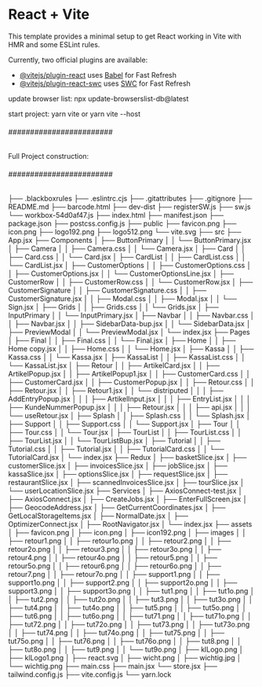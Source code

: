 # React + Vite

This template provides a minimal setup to get React working in Vite with HMR and some ESLint rules.

Currently, two official plugins are available:

- [@vitejs/plugin-react](https://github.com/vitejs/vite-plugin-react/blob/main/packages/plugin-react/README.md) uses [Babel](https://babeljs.io/) for Fast Refresh
- [@vitejs/plugin-react-swc](https://github.com/vitejs/vite-plugin-react-swc) uses [SWC](https://swc.rs/) for Fast Refresh

update browser list:
npx update-browserslist-db@latest

start project:
yarn vite
or
yarn vite --host


###### ######################## ######
Full Project construction:
###### ######################## ######

├── .blackboxrules
├── .eslintrc.cjs
├── .gitattributes
├── .gitignore
├── README.md
├── barcode.html
├── dev-dist
    ├── registerSW.js
    ├── sw.js
    └── workbox-54d0af47.js
├── index.html
├── manifest.json
├── package.json
├── postcss.config.js
├── public
    ├── favicon.png
    ├── icon.png
    ├── logo192.png
    ├── logo512.png
    └── vite.svg
├── src
    ├── App.jsx
    ├── Components
    │   ├── ButtonPrimary
    │   │   └── ButtonPrimary.jsx
    │   ├── Camera
    │   │   ├── Camera.css
    │   │   └── Camera.jsx
    │   ├── Card
    │   │   ├── Card.css
    │   │   └── Card.jsx
    │   ├── CardList
    │   │   ├── CardList.css
    │   │   └── CardList.jsx
    │   ├── CustomerOptions
    │   │   ├── CustomerOptions.css
    │   │   ├── CustomerOptions.jsx
    │   │   └── CustomerOptionsLine.jsx
    │   ├── CustomerRow
    │   │   ├── CustomerRow.css
    │   │   └── CustomerRow.jsx
    │   ├── CustomerSignature
    │   │   ├── CustomerSignature.css
    │   │   ├── CustomerSignature.jsx
    │   │   ├── Modal.css
    │   │   ├── Modal.jsx
    │   │   └── Sign.jsx
    │   ├── Grids
    │   │   ├── Grids.css
    │   │   └── Grids.jsx
    │   ├── InputPrimary
    │   │   └── InputPrimary.jsx
    │   ├── Navbar
    │   │   ├── Navbar.css
    │   │   ├── Navbar.jsx
    │   │   ├── SidebarData-bup.jsx
    │   │   └── SidebarData.jsx
    │   ├── PreviewModal
    │   │   └── PreviewModal.jsx
    │   └── index.jsx
    ├── Pages
    │   ├── Final
    │   │   ├── Final.css
    │   │   └── Final.jsx
    │   ├── Home
    │   │   ├── Home copy.jsx
    │   │   ├── Home.css
    │   │   └── Home.jsx
    │   ├── Kassa
    │   │   ├── Kassa.css
    │   │   └── Kassa.jsx
    │   ├── KassaList
    │   │   ├── KassaList.css
    │   │   └── KassaList.jsx
    │   ├── Retour
    │   │   ├── ArtikelCard.jsx
    │   │   ├── ArtikelPopup.jsx
    │   │   ├── ArtikelPopup1.jsx
    │   │   ├── CustomerCard.css
    │   │   ├── CustomerCard.jsx
    │   │   ├── CustomerPopup.jsx
    │   │   ├── Retour.css
    │   │   ├── Retour.jsx
    │   │   ├── Retour1.jsx
    │   │   └── distriputed
    │   │   │   ├── AddEntryPopup.jsx
    │   │   │   ├── ArtikelInput.jsx
    │   │   │   ├── EntryList.jsx
    │   │   │   ├── KundeNummerPopup.jsx
    │   │   │   ├── Retour.jsx
    │   │   │   ├── api.jsx
    │   │   │   └── useRetour.jsx
    │   ├── Splash
    │   │   ├── Splash.css
    │   │   └── Splash.jsx
    │   ├── Support
    │   │   ├── Support.css
    │   │   └── Support.jsx
    │   ├── Tour
    │   │   ├── Tour.css
    │   │   └── Tour.jsx
    │   ├── TourList
    │   │   ├── TourList.css
    │   │   ├── TourList.jsx
    │   │   └── TourListBup.jsx
    │   ├── Tutorial
    │   │   ├── Tutorial.css
    │   │   ├── Tutorial.jsx
    │   │   ├── TutorialCard.css
    │   │   └── TutorialCard.jsx
    │   └── index.jsx
    ├── Redux
    │   ├── basketSlice.jsx
    │   ├── customerSlice.jsx
    │   ├── invoicesSlice.jsx
    │   ├── jobSlice.jsx
    │   ├── kassaSlice.jsx
    │   ├── optionsSlice.jsx
    │   ├── requestSlice.jsx
    │   ├── restaurantSlice.jsx
    │   ├── scannedInvoicesSlice.jsx
    │   ├── tourSlice.jsx
    │   └── userLocationSlice.jsx
    ├── Services
    │   ├── AxiosConnect-test.jsx
    │   ├── AxiosConnect.jsx
    │   ├── CreateJobs.jsx
    │   ├── EnterFullScreen.jsx
    │   ├── GeocodeAddress.jsx
    │   ├── GetCurrentCoordinates.jsx
    │   ├── GetLocalStorageItems.jsx
    │   ├── NormalDate.jsx
    │   ├── OptimizerConnect.jsx
    │   ├── RootNavigator.jsx
    │   └── index.jsx
    ├── assets
    │   ├── favicon.png
    │   ├── icon.png
    │   ├── icon192.png
    │   ├── images
    │   │   ├── retour1.png
    │   │   ├── retour1o.png
    │   │   ├── retour2.png
    │   │   ├── retour2o.png
    │   │   ├── retour3.png
    │   │   ├── retour3o.png
    │   │   ├── retour4.png
    │   │   ├── retour4o.png
    │   │   ├── retour5.png
    │   │   ├── retour5o.png
    │   │   ├── retour6.png
    │   │   ├── retour6o.png
    │   │   ├── retour7.png
    │   │   ├── retour7o.png
    │   │   ├── support1.png
    │   │   ├── support1o.png
    │   │   ├── support2.png
    │   │   ├── support2o.png
    │   │   ├── support3.png
    │   │   ├── support3o.png
    │   │   ├── tut1.png
    │   │   ├── tut1o.png
    │   │   ├── tut2.png
    │   │   ├── tut2o.png
    │   │   ├── tut3.png
    │   │   ├── tut3o.png
    │   │   ├── tut4.png
    │   │   ├── tut4o.png
    │   │   ├── tut5.png
    │   │   ├── tut5o.png
    │   │   ├── tut6.png
    │   │   ├── tut6o.png
    │   │   ├── tut71.png
    │   │   ├── tut71o.png
    │   │   ├── tut72.png
    │   │   ├── tut72o.png
    │   │   ├── tut73.png
    │   │   ├── tut73o.png
    │   │   ├── tut74.png
    │   │   ├── tut74o.png
    │   │   ├── tut75.png
    │   │   ├── tut75o.png
    │   │   ├── tut76.png
    │   │   ├── tut76o.png
    │   │   ├── tut8.png
    │   │   ├── tut8o.png
    │   │   ├── tut9.png
    │   │   └── tut9o.png
    │   ├── klLogo.png
    │   ├── klLogo1.png
    │   ├── react.svg
    │   ├── wicht.png
    │   ├── wichtig.jpg
    │   └── wichtig.png
    ├── main.css
    ├── main.jsx
    └── store.jsx
├── tailwind.config.js
├── vite.config.js
└── yarn.lock